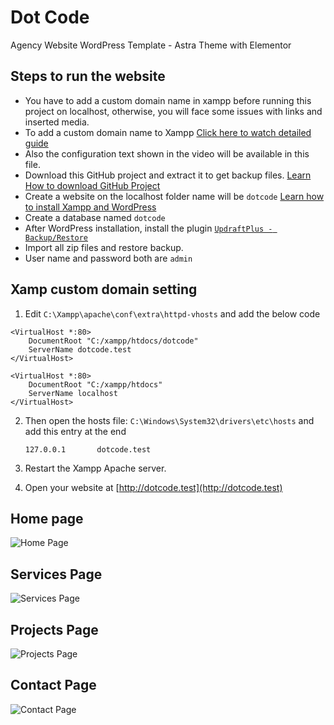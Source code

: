 ﻿# Dot Code

Agency Website WordPress Template - Astra Theme with Elementor

## Steps to run the website

- You have to add a custom domain name in xampp before running this project on localhost, otherwise, you will face some issues with links and inserted media.
- To add a custom domain name to Xampp [Click here to watch detailed guide](https://youtu.be/2aYBlQeiIds?si=-O6bHe6Wn86oAkfq)
- Also the configuration text shown in the video will be available in this file.
- Download this GitHub project and extract it to get backup files. [Learn How to download GitHub Project](https://youtu.be/zVUyUFI0D3I)
- Create a website on the localhost folder name will be `dotcode` [Learn how to install Xampp and WordPress](https://youtu.be/pUuWkz37whk?si=Mm7CdNdeFLy9AIdg)
- Create a database named `dotcode`
- After WordPress installation, install the plugin [`UpdraftPlus - Backup/Restore`](https://wordpress.org/plugins/updraftplus/)
- Import all zip files and restore backup.
- User name and password both are `admin`

## Xamp custom domain setting 
1. Edit `C:\Xampp\apache\conf\extra\httpd-vhosts` and add the below code

```
<VirtualHost *:80>
    DocumentRoot "C:/xampp/htdocs/dotcode"
    ServerName dotcode.test
</VirtualHost>

<VirtualHost *:80>
    DocumentRoot "C:/xampp/htdocs"
    ServerName localhost
</VirtualHost>
```
2. Then open the hosts file:  `C:\Windows\System32\drivers\etc\hosts` and add this entry at the end

     `127.0.0.1       dotcode.test`

3. Restart the Xampp Apache server.
4. Open your website at [http://dotcode.test](http://dotcode.test)

   
## Home page

![Home Page](https://github.com/bakarfreelancer/agency-website-wordpress-dotcode/blob/main/home.jpeg?raw=true)


## Services Page

![Services Page](https://github.com/bakarfreelancer/agency-website-wordpress-dotcode/blob/main/services.jpeg?raw=true)

## Projects Page

![Projects Page](https://github.com/bakarfreelancer/agency-website-wordpress-dotcode/blob/main/projects.jpeg?raw=true)

## Contact Page

![Contact Page](https://github.com/bakarfreelancer/agency-website-wordpress-dotcode/blob/main/contact.jpeg?raw=true)
